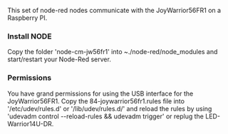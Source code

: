 This set of node-red nodes communicate with the JoyWarrior56FR1 on a Raspberry PI.


### Install NODE
Copy the folder 'node-cm-jw56fr1' into ~./node-red/node_modules and start/restart your Node-Red server.


### Permissions
You have grand permissions for using the USB interface for the JoyWarrior56FR1.
Copy the 84-joywarrior56fr1.rules file into '/etc/udev/rules.d' or '/lib/udev/rules.d/' and
reload the rules by using 'udevadm control --reload-rules && udevadm trigger' or replug the 
LED-Warrior14U-DR.
